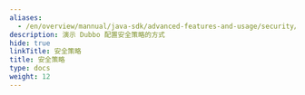 ```yaml
---
aliases:
  - /en/overview/mannual/java-sdk/advanced-features-and-usage/security/
description: 演示 Dubbo 配置安全策略的方式
hide: true
linkTitle: 安全策略
title: 安全策略
type: docs
weight: 12
---
```

